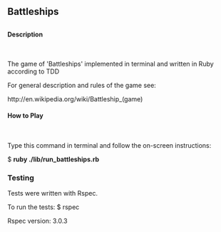 <h2>Battleships<h2>

<h4>Description</h4><br/>

<p>The game of 'Battleships' implemented in terminal and written in Ruby according to TDD<p>

<p>For general description and rules of the game see:</p>
<p>http://en.wikipedia.org/wiki/Battleship_(game)</p>

<h4>How to Play</h4><br/>

<p>Type this command in terminal and follow the on-screen instructions:</p>
<p>$ <strong>ruby ./lib/run_battleships.rb</strong></p>

<h3>Testing</h3>

<p>Tests were written with Rspec.

<p>To run the tests: $ rspec</p>

<p>Rspec version: 3.0.3</p>
